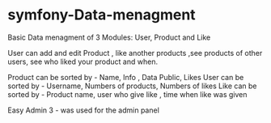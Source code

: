 # symfony-Data-menagment

Basic Data menagment of 3 Modules: User, Product and Like 

User can add and edit Product , like another products ,see products of other users,
see who liked your product and when.

Product can be sorted by - Name, Info , Data Public, Likes
User can be sorted by - Username, Numbers of products, Numbers of likes
Like can be sorted by - Product name, user who give like , time when like was given 


Easy Admin 3 - was used for the admin panel



